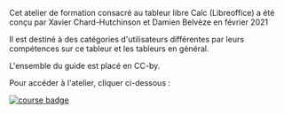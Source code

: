 Cet atelier de formation consacré au tableur libre Calc (Libreoffice) a été conçu par Xavier Chard-Hutchinson et Damien Belvèze en février 2021

Il est destiné à des catégories d'utilisateurs différentes par leurs compétences sur ce tableur et les tableurs en général. 

L'ensemble du guide est placé en CC-by. 

Pour accéder à l'atelier, cliquer ci-dessous : 

[![course badge](https://raw.githubusercontent.com/LiaScript/LiaScript/master/badges/course.svg)](https://liascript.github.io/course/?https://raw.githubusercontent.com/damienbelveze/calcacademie/main/calcacademie.md#1)